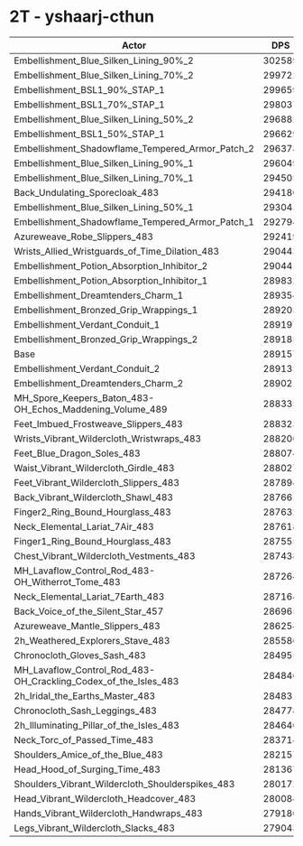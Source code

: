 # 2T - yshaarj-cthun
| Actor | DPS | Increase |
|---|:---:|:---:|
|Embellishment_Blue_Silken_Lining_90%_2|302589|4.65%|
|Embellishment_Blue_Silken_Lining_70%_2|299722|3.65%|
|Embellishment_BSL1_90%_STAP_1|299659|3.63%|
|Embellishment_BSL1_70%_STAP_1|298037|3.07%|
|Embellishment_Blue_Silken_Lining_50%_2|296882|2.67%|
|Embellishment_BSL1_50%_STAP_1|296629|2.58%|
|Embellishment_Shadowflame_Tempered_Armor_Patch_2|296378|2.50%|
|Embellishment_Blue_Silken_Lining_90%_1|296049|2.38%|
|Embellishment_Blue_Silken_Lining_70%_1|294505|1.85%|
|Back_Undulating_Sporecloak_483|294180|1.74%|
|Embellishment_Blue_Silken_Lining_50%_1|293041|1.34%|
|Embellishment_Shadowflame_Tempered_Armor_Patch_1|292794|1.26%|
|Azureweave_Robe_Slippers_483|292419|1.13%|
|Wrists_Allied_Wristguards_of_Time_Dilation_483|290443|0.45%|
|Embellishment_Potion_Absorption_Inhibitor_2|290441|0.44%|
|Embellishment_Potion_Absorption_Inhibitor_1|289832|0.23%|
|Embellishment_Dreamtenders_Charm_1|289354|0.07%|
|Embellishment_Bronzed_Grip_Wrappings_1|289203|0.02%|
|Embellishment_Verdant_Conduit_1|289197|0.01%|
|Embellishment_Bronzed_Grip_Wrappings_2|289185|0.01%|
|Base|289157|0.00%|
|Embellishment_Verdant_Conduit_2|289135|-0.01%|
|Embellishment_Dreamtenders_Charm_2|289021|-0.05%|
|MH_Spore_Keepers_Baton_483-OH_Echos_Maddening_Volume_489|288335|-0.28%|
|Feet_Imbued_Frostweave_Slippers_483|288323|-0.29%|
|Wrists_Vibrant_Wildercloth_Wristwraps_483|288206|-0.33%|
|Feet_Blue_Dragon_Soles_483|288074|-0.37%|
|Waist_Vibrant_Wildercloth_Girdle_483|288027|-0.39%|
|Feet_Vibrant_Wildercloth_Slippers_483|287894|-0.44%|
|Back_Vibrant_Wildercloth_Shawl_483|287661|-0.52%|
|Finger2_Ring_Bound_Hourglass_483|287632|-0.53%|
|Neck_Elemental_Lariat_7Air_483|287618|-0.53%|
|Finger1_Ring_Bound_Hourglass_483|287555|-0.55%|
|Chest_Vibrant_Wildercloth_Vestments_483|287438|-0.59%|
|MH_Lavaflow_Control_Rod_483-OH_Witherrot_Tome_483|287264|-0.65%|
|Neck_Elemental_Lariat_7Earth_483|287164|-0.69%|
|Back_Voice_of_the_Silent_Star_457|286965|-0.76%|
|Azureweave_Mantle_Slippers_483|286254|-1.00%|
|2h_Weathered_Explorers_Stave_483|285586|-1.23%|
|Chronocloth_Gloves_Sash_483|284955|-1.45%|
|MH_Lavaflow_Control_Rod_483-OH_Crackling_Codex_of_the_Isles_483|284846|-1.49%|
|2h_Iridal_the_Earths_Master_483|284831|-1.50%|
|Chronocloth_Sash_Leggings_483|284778|-1.51%|
|2h_Illuminating_Pillar_of_the_Isles_483|284640|-1.56%|
|Neck_Torc_of_Passed_Time_483|283714|-1.88%|
|Shoulders_Amice_of_the_Blue_483|282157|-2.42%|
|Head_Hood_of_Surging_Time_483|281367|-2.69%|
|Shoulders_Vibrant_Wildercloth_Shoulderspikes_483|280172|-3.11%|
|Head_Vibrant_Wildercloth_Headcover_483|280084|-3.14%|
|Hands_Vibrant_Wildercloth_Handwraps_483|279180|-3.45%|
|Legs_Vibrant_Wildercloth_Slacks_483|279043|-3.50%|
